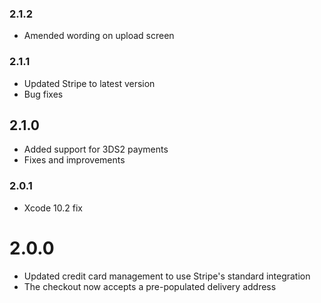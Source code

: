 ### 2.1.2
- Amended wording on upload screen

### 2.1.1
- Updated Stripe to latest version
- Bug fixes

## 2.1.0
- Added support for 3DS2 payments
- Fixes and improvements

### 2.0.1 
- Xcode 10.2 fix

# 2.0.0
- Updated credit card management to use Stripe's standard integration
- The checkout now accepts a pre-populated delivery address
